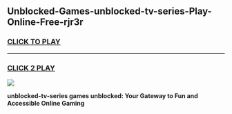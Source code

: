 
## Unblocked-Games-unblocked-tv-series-Play-Online-Free-rjr3r
<h3>
<a href="https://premium76.site?title=unblocked-tv-series&ref=26A">CLICK TO PLAY</a></h3>
<hr>

<h3>
<a href="https://premium76.site?title=unblocked-tv-series&ref=26A">CLICK 2 PLAY</a>
  
</h3>

<a href="https://premium76.site?title=unblocked-tv-series&ref=26A"><img src="https://clearcache.store/games.png"></a>


**unblocked-tv-series games unblocked: Your Gateway to Fun and Accessible Online Gaming**
